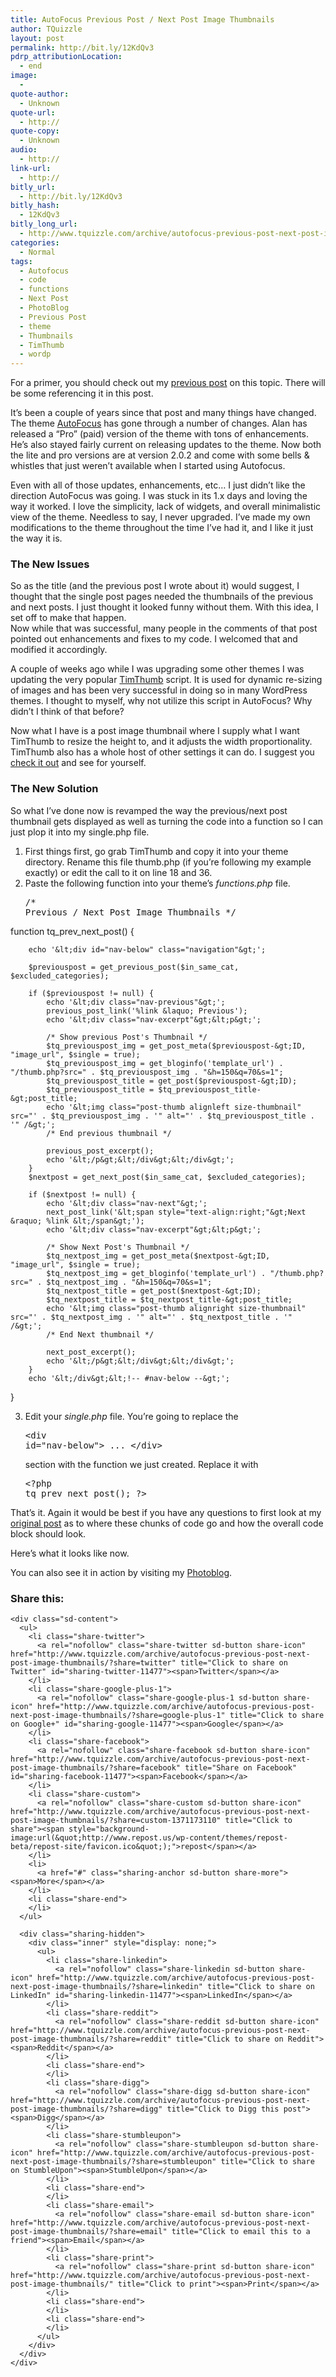 ```yaml
---
title: AutoFocus Previous Post / Next Post Image Thumbnails
author: TQuizzle
layout: post
permalink: http://bit.ly/12KdQv3
pdrp_attributionLocation:
  - end
image:
  - 
quote-author:
  - Unknown
quote-url:
  - http://
quote-copy:
  - Unknown
audio:
  - http://
link-url:
  - http://
bitly_url:
  - http://bit.ly/12KdQv3
bitly_hash:
  - 12KdQv3
bitly_long_url:
  - http://www.tquizzle.com/archive/autofocus-previous-post-next-post-image-thumbnails/
categories:
  - Normal
tags:
  - Autofocus
  - code
  - functions
  - Next Post
  - PhotoBlog
  - Previous Post
  - theme
  - Thumbnails
  - TimThumb
  - wordp
---
```

For a primer, you should check out my [previous post][1] on this topic. There will be some referencing it in this post.

It&#8217;s been a couple of years since that post and many things have changed.  
The theme <a rel="nofollow" target="_blank" href="http://fthrwght.com/autofocus/">AutoFocus</a> has gone through a number of changes. Alan has released a &#8220;Pro&#8221; (paid) version of the theme with tons of enhancements. He&#8217;s also stayed fairly current on releasing updates to the theme. Now both the lite and pro versions are at version 2.0.2 and come with some bells & whistles that just weren&#8217;t available when I started using Autofocus.

Even with all of those updates, enhancements, etc&#8230; I just didn&#8217;t like the direction AutoFocus was going. I was stuck in its 1.x days and loving the way it worked. I love the simplicity, lack of widgets, and overall minimalistic view of the theme. Needless to say, I never upgraded. I&#8217;ve made my own modifications to the theme throughout the time I&#8217;ve had it, and I like it just the way it is.  
<!--more-->

### The New Issues

So as the title (and the previous post I wrote about it) would suggest, I thought that the single post pages needed the thumbnails of the previous and next posts. I just thought it looked funny without them. With this idea, I set off to make that happen.  
[<img src="http://i2.wp.com/www.tquizzle.com/uploads/2009/11/Picture-2-198x300.png?fit=198%2C300" alt="" title="Zoomed Way Out to see the whole page" class="aligncenter size-medium wp-image-415" data-recalc-dims="1" />][2]  
Now while that was successful, many people in the comments of that post pointed out enhancements and fixes to my code. I welcomed that and modified it accordingly.

A couple of weeks ago while I was upgrading some other themes I was updating the very popular <a rel="nofollow" target="_blank" href="http://www.binarymoon.co.uk/projects/timthumb/">TimThumb</a> script. It is used for dynamic re-sizing of images and has been very successful in doing so in many WordPress themes. I thought to myself, why not utilize this script in AutoFocus? Why didn&#8217;t I think of that before?

Now what I have is a post image thumbnail where I supply what I want TimThumb to resize the height to, and it adjusts the width proportionality. TimThumb also has a whole host of other settings it can do. I suggest you <a rel="nofollow" target="_blank" href="http://www.binarymoon.co.uk/2010/08/timthumb/" title="Using TimThumb part 1: Getting Started">check it out</a> and see for yourself.

### The New Solution

So what I&#8217;ve done now is revamped the way the previous/next post thumbnail gets displayed as well as turning the code into a function so I can just plop it into my single.php file.

1.  First things first, go grab TimThumb and copy it into your theme directory. Rename this file thumb.php (if you&#8217;re following my example exactly) or edit the call to it on line 18 and 36.
2.  Paste the following function into your theme&#8217;s *functions.php* file. <pre class="brush: php; collapse: false; highlight: [16,17,18,19,20,21,22,34,35,36,37,38,39,40]; title: ; toolbar: false; wrap-lines: true; notranslate" title="">/*
  Previous / Next Post Image Thumbnails
*/

function tq_prev_next_post() {

		echo '&lt;div id="nav-below" class="navigation"&gt;';

		$previouspost = get_previous_post($in_same_cat, $excluded_categories);
 
		if ($previouspost != null) {
			echo '&lt;div class="nav-previous"&gt;';
			previous_post_link('%link &laquo; Previous');
			echo '&lt;div class="nav-excerpt"&gt;&lt;p&gt;';
 
			/* Show previous Post's Thumbnail */
			$tq_previouspost_img = get_post_meta($previouspost-&gt;ID, "image_url", $single = true);
			$tq_previouspost_img = get_bloginfo('template_url') . "/thumb.php?src=" . $tq_previouspost_img . "&h=150&q=70&s=1";
			$tq_previouspost_title = get_post($previouspost-&gt;ID);
			$tq_previouspost_title = $tq_previouspost_title-&gt;post_title;
			echo '&lt;img class="post-thumb alignleft size-thumbnail" src="' . $tq_previouspost_img . '" alt="' . $tq_previouspost_title . '" /&gt;';
			/* End previous thumbnail */			
 
			previous_post_excerpt();
			echo '&lt;/p&gt;&lt;/div&gt;&lt;/div&gt;';
		} 
		$nextpost = get_next_post($in_same_cat, $excluded_categories);
 
		if ($nextpost != null) {
			echo '&lt;div class="nav-next"&gt;';
			next_post_link('&lt;span style="text-align:right;"&gt;Next &raquo; %link &lt;/span&gt;');
			echo '&lt;div class="nav-excerpt"&gt;&lt;p&gt;';
 
			/* Show Next Post's Thumbnail */
			$tq_nextpost_img = get_post_meta($nextpost-&gt;ID, "image_url", $single = true);
			$tq_nextpost_img = get_bloginfo('template_url') . "/thumb.php?src=" . $tq_nextpost_img . "&h=150&q=70&s=1";
			$tq_nextpost_title = get_post($nextpost-&gt;ID);
			$tq_nextpost_title = $tq_nextpost_title-&gt;post_title;
			echo '&lt;img class="post-thumb alignright size-thumbnail" src="' . $tq_nextpost_img . '" alt="' . $tq_nextpost_title . '" /&gt;';
			/* End Next thumbnail */			
 
			next_post_excerpt();
			echo '&lt;/p&gt;&lt;/div&gt;&lt;/div&gt;';
		}
		echo '&lt;/div&gt;&lt;!-- #nav-below --&gt;';
}</pre>

3.  Edit your *single.php* file. You&#8217;re going to replace the <pre class="brush: xml; light: true; title: ; notranslate" title="">&lt;div id="nav-below"&gt; ... &lt;/div&gt;</pre>
    
    section with the function we just created. Replace it with <pre class="brush: php; light: true; title: ; notranslate" title="">&lt;?php tq_prev_next_post(); ?&gt;</pre></li> </ol> 
    
    That&#8217;s it. Again it would be best if you have any questions to first look at my [original post][1] as to where these chunks of code go and how the overall code block should look.
    
    Here&#8217;s what it looks like now.  
    [<img src="http://i0.wp.com/www.tquizzle.com/uploads/2012/06/autofocus_preview_2-300x86.jpg?fit=300%2C86" alt="" title="AutoFocus Preview 2" class="aligncenter size-medium wp-image-11492" data-recalc-dims="1" />][3]
    
    You can also see it in action by visiting my <a rel="nofollow" target="_blank" href="http://photos.tquizzle.com">Photoblog</a>.
    
    <div class="sharedaddy sd-sharing-enabled">
      <div class="robots-nocontent sd-block sd-social sd-social-icon-text sd-sharing">
        <h3 class="sd-title">
          Share this:
        </h3>
        
        <div class="sd-content">
          <ul>
            <li class="share-twitter">
              <a rel="nofollow" class="share-twitter sd-button share-icon" href="http://www.tquizzle.com/archive/autofocus-previous-post-next-post-image-thumbnails/?share=twitter" title="Click to share on Twitter" id="sharing-twitter-11477"><span>Twitter</span></a>
            </li>
            <li class="share-google-plus-1">
              <a rel="nofollow" class="share-google-plus-1 sd-button share-icon" href="http://www.tquizzle.com/archive/autofocus-previous-post-next-post-image-thumbnails/?share=google-plus-1" title="Click to share on Google+" id="sharing-google-11477"><span>Google</span></a>
            </li>
            <li class="share-facebook">
              <a rel="nofollow" class="share-facebook sd-button share-icon" href="http://www.tquizzle.com/archive/autofocus-previous-post-next-post-image-thumbnails/?share=facebook" title="Share on Facebook" id="sharing-facebook-11477"><span>Facebook</span></a>
            </li>
            <li class="share-custom">
              <a rel="nofollow" class="share-custom sd-button share-icon" href="http://www.tquizzle.com/archive/autofocus-previous-post-next-post-image-thumbnails/?share=custom-1371173110" title="Click to share"><span style="background-image:url(&quot;http://www.repost.us/wp-content/themes/repost-beta/repost-site/favicon.ico&quot;);">repost</span></a>
            </li>
            <li>
              <a href="#" class="sharing-anchor sd-button share-more"><span>More</span></a>
            </li>
            <li class="share-end">
            </li>
          </ul>
          
          <div class="sharing-hidden">
            <div class="inner" style="display: none;">
              <ul>
                <li class="share-linkedin">
                  <a rel="nofollow" class="share-linkedin sd-button share-icon" href="http://www.tquizzle.com/archive/autofocus-previous-post-next-post-image-thumbnails/?share=linkedin" title="Click to share on LinkedIn" id="sharing-linkedin-11477"><span>LinkedIn</span></a>
                </li>
                <li class="share-reddit">
                  <a rel="nofollow" class="share-reddit sd-button share-icon" href="http://www.tquizzle.com/archive/autofocus-previous-post-next-post-image-thumbnails/?share=reddit" title="Click to share on Reddit"><span>Reddit</span></a>
                </li>
                <li class="share-end">
                </li>
                <li class="share-digg">
                  <a rel="nofollow" class="share-digg sd-button share-icon" href="http://www.tquizzle.com/archive/autofocus-previous-post-next-post-image-thumbnails/?share=digg" title="Click to Digg this post"><span>Digg</span></a>
                </li>
                <li class="share-stumbleupon">
                  <a rel="nofollow" class="share-stumbleupon sd-button share-icon" href="http://www.tquizzle.com/archive/autofocus-previous-post-next-post-image-thumbnails/?share=stumbleupon" title="Click to share on StumbleUpon"><span>StumbleUpon</span></a>
                </li>
                <li class="share-end">
                </li>
                <li class="share-email">
                  <a rel="nofollow" class="share-email sd-button share-icon" href="http://www.tquizzle.com/archive/autofocus-previous-post-next-post-image-thumbnails/?share=email" title="Click to email this to a friend"><span>Email</span></a>
                </li>
                <li class="share-print">
                  <a rel="nofollow" class="share-print sd-button share-icon" href="http://www.tquizzle.com/archive/autofocus-previous-post-next-post-image-thumbnails/" title="Click to print"><span>Print</span></a>
                </li>
                <li class="share-end">
                </li>
                <li class="share-end">
                </li>
              </ul>
            </div>
          </div>
        </div>
      </div>
    </div>

 [1]: http://www.tquizzle.com/archive/previous-post-next-post-image-thumbnails/ "Previous Post / Next Post Image Thumbnails using Autofocus"
 [2]: http://i1.wp.com/www.tquizzle.com/uploads/2009/11/Picture-2.png
 [3]: http://i0.wp.com/www.tquizzle.com/uploads/2012/06/autofocus_preview_2.jpg